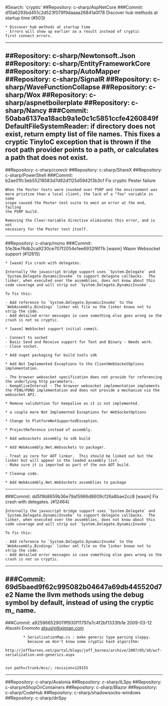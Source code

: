 #Search: 'cryptic'
##Repository: c-sharp/AspNetCore
###Commit: d10a6293bd451c2d523f079f9daaaa26841a0f78
Discover hub methods at startup time (#503)
    
    * Discover hub methods at startup time
    - Errors will show up earlier as a result instead of cryptic
    first connect errors.
-----------------------------------------------------
##Repository: c-sharp/Newtonsoft.Json
##Repository: c-sharp/EntityFrameworkCore
##Repository: c-sharp/AutoMapper
##Repository: c-sharp/SignalR
##Repository: c-sharp/WaveFunctionCollapse
##Repository: c-sharp/Wox
##Repository: c-sharp/aspnetboilerplate
##Repository: c-sharp/Nancy
###Commit: 50aba6137ea18acb9a1e0c1c5851ccfe4260849f
DefaultFileSystemReader: if directory does not exist, return empty list of file names. This fixes a cryptic TinyIoC exception that is thrown if the root path provider points to a path, or calculates a path that does not exist.
-----------------------------------------------------
##Repository: c-sharp/coreclr
##Repository: c-sharp/ShareX
##Repository: c-sharp/PowerShell
###Commit: b2ae01fc3eb55218583d7d92d1125d5942f3b3cf
Fix cryptic Pester failure
    
    When the Pester tests were invoked over PSRP and the environment was
    more pristine than a local client, the lack of a "foo" variable in some
    scope caused the Pester test suite to emit an error at the end, failing
    the PSRP build.
    
    Removing the Clear-Variable directive eliminates this error, and is not
    necessary for the Pester test itself.
-----------------------------------------------------
##Repository: c-sharp/mono
###Commit: 51e3be76db2ca9230ce707f2054e1ee6932f6f7b
[wasm] Wasm Websocket support (#12615)
    
    * [wasm] Fix crash with delegates.
    
    Internally the javascript bridge support uses `System.Delegate` and `System.Delegate.DynamicInvoke` to support delegate callbacks.  The linker, when executed over the assemblies, does not know about this code coverage and will strip out `System.Delegate.DynamicInvoke`.
    
    To fix this:
    
    - Add reference to `System.Delegate.DynamicInvoke` to the `WebAssembly.Bindings` linker xml file so the linker knows not to strip the code.
    - Add detailed error messages in case something else goes wrong so the crash is not so cryptic.
    
    * [wasm] WebSocket support initial commit.
    
    - Connect to socket
    - Basic Send and Receive support for Text and Binary - Needs work.
    - Close socket.
    
    * Add nuget packaging for build tools sdk
    
    * Add Not Implemented Exceptions to the ClientWebSocketOptions implementation.
    
    - The browser websocket specification does not provide for referencing the underlying http parameters.
    - KeepAliveInterval - The browser websocket implementation implements the PING/PONG implementation and does not provide a mechanism via the websocket API.
    
    * Remove validattion for keepalive as it is not implemented.
    
    * a couple more Not Implemented Exceptions for WebSocketOptions
    
    * Change to PlatformNotSupportedException.
    
    * ProjectReference instead of assembly.
    
    * Add websockets assembly to sdk build
    
    * Add WebAssembly.Net.Websockets to packager.
    
    - Treat as core for AOT linker.  This should be linked out but the linker but will appear in the loaded assembly list.
    - Make sure it is imported as part of the non AOT build.
    
    * Cleanup code.
    
    * Add WebAssembly.Net.WebSockets assemblies to package
-----------------------------------------------------
###Commit: dd5f9b8659b36e79a15966d8609cf26a8bae2cc8
[wasm] Fix crash with delegates. (#12464)
    
    Internally the javascript bridge support uses `System.Delegate` and `System.Delegate.DynamicInvoke` to support delegate callbacks.  The linker, when executed over the assemblies, does not know about this code coverage and will strip out `System.Delegate.DynamicInvoke`.
    
    To fix this:
    
    - Add reference to `System.Delegate.DynamicInvoke` to the `WebAssembly.Bindings` linker xml file so the linker knows not to strip the code.
    - Add detailed error messages in case something else goes wrong so the crash is not so cryptic.
-----------------------------------------------------
###Commit: 69d5baed9f62c995082b04647a69db445520d7e2
Name the llvm methods using the debug symbol by default, instead of using the cryptic m_<token> name.
-----------------------------------------------------
###Commit: a925966529011ff930f11797a7c4f2bf1333fb1e
2009-03-12  Atsushi Enomoto  <atsushi@ximian.com>
    
            * SerializationMap.cs : make generic type parsing sloppy.
              because we don't know some cryptic hash algorithm:
              http://jeffbarnes.net/portal/blogs/jeff_barnes/archive/2007/05/10/wcf-serialization-and-generics.aspx
    
    
    svn path=/trunk/mcs/; revision=129155
-----------------------------------------------------
##Repository: c-sharp/Avalonia
##Repository: c-sharp/ILSpy
##Repository: c-sharp/eShopOnContainers
##Repository: c-sharp/Blazor
##Repository: c-sharp/CodeHub
##Repository: c-sharp/shadowsocks-windows
##Repository: c-sharp/dnSpy
